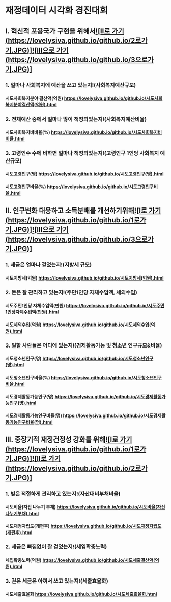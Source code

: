 # 재정데이터 시각화 경진대회
## Ⅰ. 혁신적 포용국가 구현을 위해서[![Ⅱ로 가기(https://lovelysiva.github.io/github.io/2로가기.JPG)]](##-Ⅱ.-인구변화-대응하고-소득분배를-개선하기위해)[![Ⅲ으로 가기(https://lovelysiva.github.io/github.io/3으로가기.JPG)]](##-Ⅲ.-중장기적-재정건정성-강화를-위해)

### 1. 얼마나 사회복지에 예산을 쓰고 있는지!(사회복지예산규모)
#### 시도사회복지분야 결산액(억원) <https://lovelysiva.github.io/github.io/시도사회복지분야결산액(억원).html>
### 2. 전체예산 중에서 얼마나 많이 책정되었는지!(사회복지예산비율)
#### 시도사회복지비비율(%) <https://lovelysiva.github.io/github.io/시도사회복지비비율.html>
### 3. 고령인수 수에 비하면 얼마나 책정되었는지!(고령인구 1인당 사회복지 예산규모)
#### 시도고령인구(명) <https://lovelysiva.github.io/github.io/시도고령인구(명).html>
#### 시도고령인구비율(%) <https://lovelysiva.github.io/github.io/시도고령인구비율.html>
       
## Ⅱ. 인구변화 대응하고 소득분배를 개선하기위해[![Ⅰ로 가기(https://lovelysiva.github.io/github.io/1로가기.JPG)]](##-Ⅰ.-혁신적-포용국가-구현을-위해서)[![Ⅲ으로 가기(https://lovelysiva.github.io/github.io/3으로가기.JPG)]](##-Ⅲ.-중장기적-재정건정성-강화를-위해)

### 1. 세금은 얼마나 걷었는지!(지방세 규모)
#### 시도지방세(억원) <https://lovelysiva.github.io/github.io/시도지방세(억원).html>
### 2. 돈은 잘 관리하고 있는지!(주민1인당 자체수입액, 세외수입)
#### 시도주민1인당 자체수입액(만원) <https://lovelysiva.github.io/github.io/시도주민1인당자체수입액(만원).html>
#### 시도세외수입(억원) <https://lovelysiva.github.io/github.io/시도세외수입(억원).html>
### 3. 일할 사람들은 어디에 있는지!(경제활동가능 및 청소년 인구규모&비율)
#### 시도청소년인구(명) <https://lovelysiva.github.io/github.io/시도청소년인구(명).html>
#### 시도청소년인구비율(%) <https://lovelysiva.github.io/github.io/시도청소년인구비율.html>     
#### 시도경제활동가능인구(명) <https://lovelysiva.github.io/github.io/시도경제활동가능인구(명).html>
#### 시도경제활동가능인구비율(명) <https://lovelysiva.github.io/github.io/시도경제활동가능인구비율(명).html>
       

## Ⅲ. 중장기적 재정건정성 강화를 위해[![Ⅰ로 가기(https://lovelysiva.github.io/github.io/1로가기.JPG)]](##-Ⅰ.-혁신적-포용국가-구현을-위해서)[![Ⅱ로 가기(https://lovelysiva.github.io/github.io/2로가기.JPG)]](##-Ⅱ.-인구변화-대응하고-소득분배를-개선하기위해)

### 1. 빚은 적절하게 관리하고 있는지!(자산대비부채비율)
#### 시도비율(자산 나누기 부채) <https://lovelysiva.github.io/github.io/시도비율(자산나누기부채).html>
#### 시도재정자립도(개편후) <https://lovelysiva.github.io/github.io/시도재정자립도(개편후).html>
### 2. 세금은 빠짐없이 잘 걷었는지!(세입확충노력)
#### 세입확충노력(억원) <https://lovelysiva.github.io/github.io/시도세출결산액(억원).html>
### 3. 걷은 세금은 아껴서 쓰고 있는지!(세출효율화)
#### 시도세출효율화 <https://lovelysiva.github.io/github.io/시도세출효율화.html>
       
